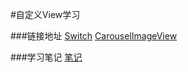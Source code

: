 #自定义View学习

###链接地址
[Switch](https://github.com/peace710/Widget/tree/master/mds/switch)
[CarouselImageView](https://github.com/peace710/Widget/tree/master/mds/CarouselImageView)

###学习笔记
[笔记](https://github.com/peace710/Widget/tree/master/mds)

